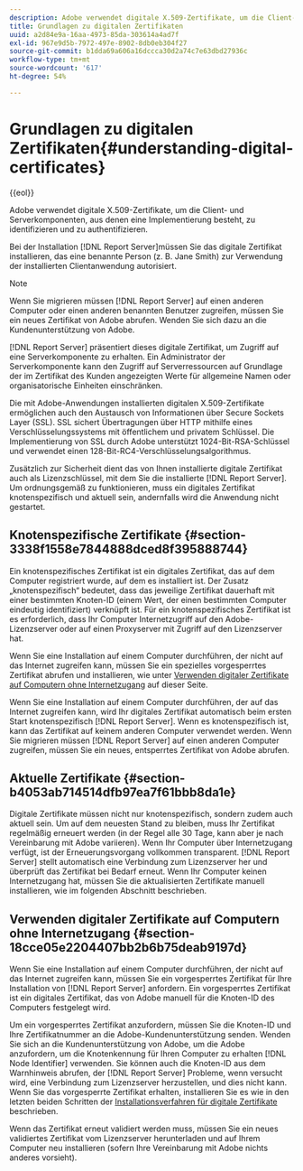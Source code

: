 ```yaml
---
description: Adobe verwendet digitale X.509-Zertifikate, um die Client- und Serverkomponenten, aus denen eine Implementierung besteht, zu identifizieren und zu authentifizieren.
title: Grundlagen zu digitalen Zertifikaten
uuid: a2d84e9a-16aa-4973-85da-303614a4ad7f
exl-id: 967e9d5b-7972-497e-8902-8db0eb304f27
source-git-commit: b1dda69a606a16dccca30d2a74c7e63dbd27936c
workflow-type: tm+mt
source-wordcount: '617'
ht-degree: 54%

---
```


# Grundlagen zu digitalen Zertifikaten{#understanding-digital-certificates}

{{eol}}

Adobe verwendet digitale X.509-Zertifikate, um die Client- und Serverkomponenten, aus denen eine Implementierung besteht, zu identifizieren und zu authentifizieren.

Bei der Installation [!DNL Report Server]müssen Sie das digitale Zertifikat installieren, das eine benannte Person (z. B. Jane Smith) zur Verwendung der installierten Clientanwendung autorisiert.

>[!NOTE]
>
>Wenn Sie migrieren müssen [!DNL Report Server] auf einen anderen Computer oder einen anderen benannten Benutzer zugreifen, müssen Sie ein neues Zertifikat von Adobe abrufen. Wenden Sie sich dazu an die Kundenunterstützung von Adobe.

[!DNL Report Server] präsentiert dieses digitale Zertifikat, um Zugriff auf eine Serverkomponente zu erhalten. Ein Administrator der Serverkomponente kann den Zugriff auf Serverressourcen auf Grundlage der im Zertifikat des Kunden angezeigten Werte für allgemeine Namen oder organisatorische Einheiten einschränken.

Die mit Adobe-Anwendungen installierten digitalen X.509-Zertifikate ermöglichen auch den Austausch von Informationen über Secure Sockets Layer (SSL). SSL sichert Übertragungen über HTTP mithilfe eines Verschlüsselungssystems mit öffentlichem und privatem Schlüssel. Die Implementierung von SSL durch Adobe unterstützt 1024-Bit-RSA-Schlüssel und verwendet einen 128-Bit-RC4-Verschlüsselungsalgorithmus.

Zusätzlich zur Sicherheit dient das von Ihnen installierte digitale Zertifikat auch als Lizenzschlüssel, mit dem Sie die installierte [!DNL Report Server]. Um ordnungsgemäß zu funktionieren, muss ein digitales Zertifikat knotenspezifisch und aktuell sein, andernfalls wird die Anwendung nicht gestartet.

## Knotenspezifische Zertifikate {#section-3338f1558e7844888dced8f395888744}

Ein knotenspezifisches Zertifikat ist ein digitales Zertifikat, das auf dem Computer registriert wurde, auf dem es installiert ist. Der Zusatz „knotenspezifisch“ bedeutet, dass das jeweilige Zertifikat dauerhaft mit einer bestimmten Knoten-ID (einem Wert, der einen bestimmten Computer eindeutig identifiziert) verknüpft ist. Für ein knotenspezifisches Zertifikat ist es erforderlich, dass Ihr Computer Internetzugriff auf den Adobe-Lizenzserver oder auf einen Proxyserver mit Zugriff auf den Lizenzserver hat.

Wenn Sie eine Installation auf einem Computer durchführen, der nicht auf das Internet zugreifen kann, müssen Sie ein spezielles vorgesperrtes Zertifikat abrufen und installieren, wie unter [Verwenden digitaler Zertifikate auf Computern ohne Internetzugang](../../../../home/c-rpt-oview/c-inst-rpt/c-install-dig-cert/c-underst-dig-cert.md#section-18cce05e2204407bb2b6b75deab9197d) auf dieser Seite.

Wenn Sie eine Installation auf einem Computer durchführen, der auf das Internet zugreifen kann, wird Ihr digitales Zertifikat automatisch beim ersten Start knotenspezifisch [!DNL Report Server]. Wenn es knotenspezifisch ist, kann das Zertifikat auf keinem anderen Computer verwendet werden. Wenn Sie migrieren müssen [!DNL Report Server] auf einen anderen Computer zugreifen, müssen Sie ein neues, entsperrtes Zertifikat von Adobe abrufen.

## Aktuelle Zertifikate {#section-b4053ab714514dfb97ea7f61bbb8da1e}

Digitale Zertifikate müssen nicht nur knotenspezifisch, sondern zudem auch aktuell sein. Um auf dem neuesten Stand zu bleiben, muss Ihr Zertifikat regelmäßig erneuert werden (in der Regel alle 30 Tage, kann aber je nach Vereinbarung mit Adobe variieren). Wenn Ihr Computer über Internetzugang verfügt, ist der Erneuerungsvorgang vollkommen transparent. [!DNL Report Server] stellt automatisch eine Verbindung zum Lizenzserver her und überprüft das Zertifikat bei Bedarf erneut. Wenn Ihr Computer keinen Internetzugang hat, müssen Sie die aktualisierten Zertifikate manuell installieren, wie im folgenden Abschnitt beschrieben.

## Verwenden digitaler Zertifikate auf Computern ohne Internetzugang {#section-18cce05e2204407bb2b6b75deab9197d}

Wenn Sie eine Installation auf einem Computer durchführen, der nicht auf das Internet zugreifen kann, müssen Sie ein vorgesperrtes Zertifikat für Ihre Installation von [!DNL Report Server] anfordern. Ein vorgesperrtes Zertifikat ist ein digitales Zertifikat, das von Adobe manuell für die Knoten-ID des Computers festgelegt wird.

Um ein vorgesperrtes Zertifikat anzufordern, müssen Sie die Knoten-ID und Ihre Zertifikatnummer an die Adobe-Kundenunterstützung senden. Wenden Sie sich an die Kundenunterstützung von Adobe, um die Adobe anzufordern, um die Knotenkennung für Ihren Computer zu erhalten [!DNL Node Identifier] verwenden. Sie können auch die Knoten-ID aus dem Warnhinweis abrufen, der [!DNL Report Server] Probleme, wenn versucht wird, eine Verbindung zum Lizenzserver herzustellen, und dies nicht kann. Wenn Sie das vorgesperrte Zertifikat erhalten, installieren Sie es wie in den letzten beiden Schritten der [Installationsverfahren für digitale Zertifikate](../../../../home/c-rpt-oview/c-inst-rpt/c-install-dig-cert/t-dig-cert-install-proc.md#task-5c4bb352ff534b40adc46dd053874e5d) beschrieben.

Wenn das Zertifikat erneut validiert werden muss, müssen Sie ein neues validiertes Zertifikat vom Lizenzserver herunterladen und auf Ihrem Computer neu installieren (sofern Ihre Vereinbarung mit Adobe nichts anderes vorsieht).
